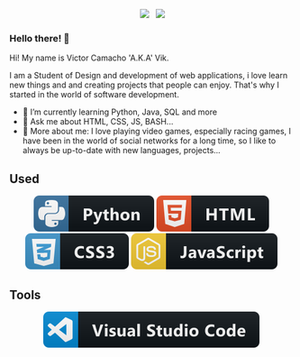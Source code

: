 <p align='center'>
</a>&nbsp;&nbsp;   
<a href="https://twitter.com/ViiKz_"><img height="64" src="https://cdn4.iconfinder.com/data/icons/social-media-icons-the-circle-set/48/twitter_circle-512.png"></a>&nbsp;&nbsp;
<a href="https://instagram.com/viictoor.02"><img height="64" src="https://cdn4.iconfinder.com/data/icons/social-messaging-ui-color-shapes-2-free/128/social-instagram-new-circle-256.png"></a>&nbsp;&nbsp;
</p>  

### Hello there! 👋

Hi! My name is Victor Camacho 'A.K.A' Vik.

I am a Student of Design and development of web applications, i love learn new things and and creating projects that people can enjoy. That's why I started in the world of software development.

- 🌱 I’m currently learning Python, Java, SQL and more
- 💬 Ask me about HTML, CSS, JS, BASH...
- 👾 More about me: I love playing video games, especially racing games, I have been in the world of social networks for a long time, so I like to always be up-to-date with new languages, projects...

## Used

   <p align="center">
      <img src="https://github.com/MikeCodesDotNET/ColoredBadges/blob/master/svg/dev/languages/python.svg" />
      <img src="https://github.com/MikeCodesDotNET/ColoredBadges/blob/master/svg/dev/languages/html.svg" />
      <img src="https://github.com/MikeCodesDotNET/ColoredBadges/blob/master/svg/dev/languages/css3.svg" />
      <img src="https://github.com/MikeCodesDotNET/ColoredBadges/blob/master/svg/dev/languages/js.svg" />
   </p>  
   
## Tools

   <p align="center">
      <img src="https://github.com/MikeCodesDotNET/ColoredBadges/blob/master/svg/dev/tools/visualstudio_code.svg" />
   </p>
